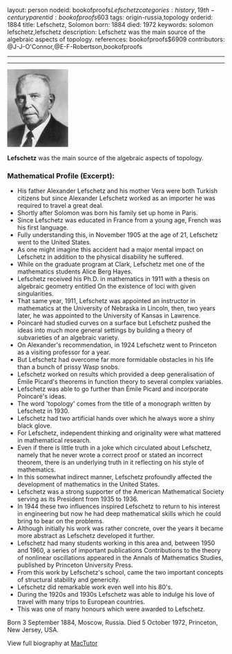layout: person
nodeid: bookofproofs$Lefschetz
categories: history,19th-century
parentid: bookofproofs$603
tags: origin-russia,topology
orderid: 1884
title: Lefschetz, Solomon
born: 1884
died: 1972
keywords: solomon lefschetz,lefschetz
description: Lefschetz was the main source of the algebraic aspects of topology.
references: bookofproofs$6909
contributors: @J-J-O'Connor,@E-F-Robertson,bookofproofs

---



---

![Lefschetz.jpg](https://github.com/bookofproofs/bookofproofs.github.io/blob/main/_sources/_assets/images/portraits/Lefschetz.jpg?raw=true)

**Lefschetz** was the main source of the algebraic aspects of topology.

### Mathematical Profile (Excerpt):
* His father Alexander Lefschetz and his mother Vera were both Turkish citizens but since Alexander Lefschetz worked as an importer he was required to travel a great deal.
* Shortly after Solomon was born his family set up home in Paris.
* Since Lefschetz was educated in France from a young age, French was his first language.
* Fully understanding this, in November 1905 at the age of 21, Lefschetz went to the United States.
* As one might imagine this accident had a major mental impact on Lefschetz in addition to the physical disability he suffered.
* While on the graduate program at Clark, Lefschetz met one of the mathematics students Alice Berg Hayes.
* Lefschetz received his Ph.D. in mathematics in 1911 with a thesis on algebraic geometry entitled On the existence of loci with given singularities.
* That same year, 1911, Lefschetz was appointed an instructor in mathematics at the University of Nebraska in Lincoln, then, two years later, he was appointed to the University of Kansas in Lawrence.
* Poincaré had studied curves on a surface but Lefschetz pushed the ideas into much more general settings by building a theory of subvarieties of an algebraic variety.
* On Alexander's recommendation, in 1924 Lefschetz went to Princeton as a visiting professor for a year.
* But Lefschetz had overcome far more formidable obstacles in his life than a bunch of prissy Wasp snobs.
* Lefschetz worked on results which provided a deep generalisation of Émile Picard's theorems in function theory to several complex variables.
* Lefschetz was able to go further than Émile Picard and incorporate Poincaré's ideas.
* The word 'topology' comes from the title of a monograph written by Lefschetz in 1930.
* Lefschetz had two artificial hands over which he always wore a shiny black glove.
* For Lefschetz, independent thinking and originality were what mattered in mathematical research.
* Even if there is little truth in a joke which circulated about Lefschetz, namely that he never wrote a correct proof or stated an incorrect theorem, there is an underlying truth in it reflecting on his style of mathematics.
* In this somewhat indirect manner, Lefschetz profoundly affected the development of mathematics in the United States.
* Lefschetz was a strong supporter of the American Mathematical Society serving as its President from 1935 to 1936.
* In 1944 these two influences inspired Lefschetz to return to his interest in engineering but now he had deep mathematical skills which he could bring to bear on the problems.
* Although initially his work was rather concrete, over the years it became more abstract as Lefschetz developed it further.
* Lefschetz had many students working in this area and, between 1950 and 1960, a series of important publications Contributions to the theory of nonlinear oscillations appeared in the Annals of Mathematics Studies, published by Princeton University Press.
* From this work by Lefschetz's school, came the two important concepts of structural stability and genericity.
* Lefschetz did remarkable work even well into his 80's.
* During the 1920s and 1930s Lefschetz was able to indulge his love of travel with many trips to European countries.
* This was one of many honours which were awarded to Lefschetz.

Born 3 September 1884, Moscow, Russia. Died 5 October 1972, Princeton, New Jersey, USA.

View full biography at [MacTutor](https://mathshistory.st-andrews.ac.uk/Biographies/Lefschetz/)
